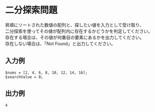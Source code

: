 # 二分探索問題

昇順にソートされた数値の配列と、探したい値を入力として受け取り、    
二分探索を使ってその値が配列内に存在するかどうかを判定してください。     
存在する場合は、その値が何番目の要素にあるかを出力してください。    
存在しない場合は、「Not Found」と出力してください。


## 入力例
```
$nums = [2, 4, 6, 8, 10, 12, 14, 16];
$searchValue = 8;
```

## 出力例
```
4
```
